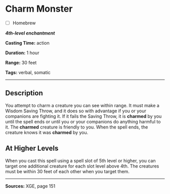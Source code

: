 # Charm Monster

- [ ] Homebrew

***4th-level enchantment***

**Casting Time:** action

**Duration:** 1 hour

**Range:** 30 feet

**Tags:** verbal, somatic

---

## Description
You attempt to charm a creature you can see within range.
It must make a Wisdom Saving Throw, and it does so with advantage if you or your companions are fighting it.
If it fails the Saving Throw, it is **charmed** by you until the spell ends or until you or your companions do anything harmful to it.
The **charmed** creature is friendly to you.
When the spell ends, the creature knows it was **charmed** by you.

## At Higher Levels
When you cast this spell using a spell slot of 5th level or higher, you can target one additional creature for each slot level above 4th.
The creatures must be within 30 feet of each other when you target them.

---

**Sources:** XGE, page 151

